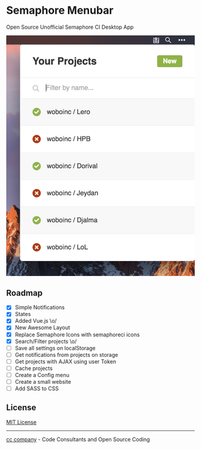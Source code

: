 # Semaphore Menubar

Open Source Unofficial Semaphore CI Desktop App

<p align="center">
  <img src="https://github.com/djalmaaraujo/semaphore-menubar/blob/master/screenshots/screenshot.png?raw=true" alt="Sublime's custom image"/>
</p>


## Roadmap

- [x] Simple Notifications
- [x] States
- [x] Added Vue.js \o/
- [x] New Awesome Layout
- [x] Replace Semaphore Icons with semaphoreci icons
- [x] Search/Filter projects \o/
- [ ] Save all settings on localStorage
- [ ] Get notifications from projects on storage
- [ ] Get projects with AJAX using user Token
- [ ] Cache projects
- [ ] Create a Config menu
- [ ] Create a small website
- [ ] Add SASS to CSS

## License
[MIT License](http://djalmaaraujo.mit-license.org)

---------------------------
[cc company](http://nossomos.cc) - Code Consultants and Open Source Coding
